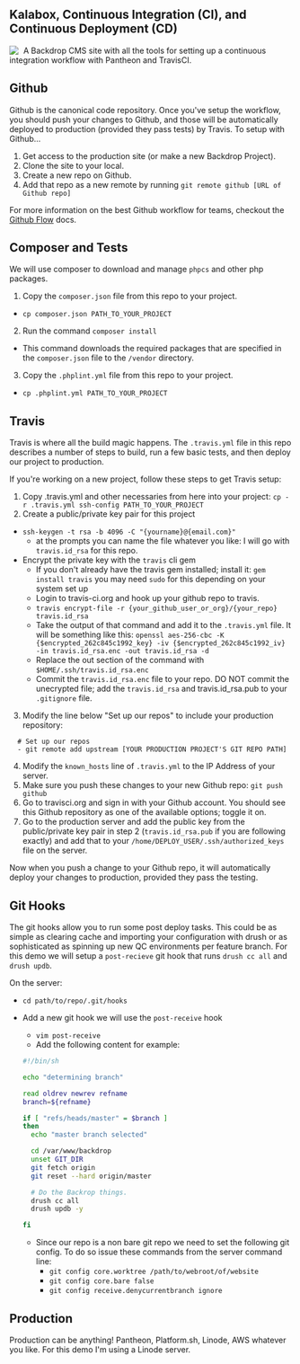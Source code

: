 Kalabox, Continuous Integration (CI), and Continuous Deployment (CD)
----

<div style="float: left; margin-right: 9px;">
  <img src="https://avatars0.githubusercontent.com/u/20853287?v=3&s=200">
</div>

A Backdrop CMS site with all the tools for setting up a continuous integration workflow with Pantheon and TravisCI.

## Github

Github is the canonical code repository. Once you've setup the workflow, you
should push your changes to Github, and those will be automatically deployed to
production (provided they pass tests) by Travis. To setup with Github...

1. Get access to the production site (or make a new Backdrop Project).
2. Clone the site to your local.
3. Create a new repo on Github.
4. Add that repo as a new remote by running
`git remote github [URL of Github repo]`

For more information on the best Github workflow for teams, checkout the
[Github Flow](https://guides.github.com/introduction/flow) docs.

## Composer and Tests

We will use composer to download and manage `phpcs` and other php packages.

1.  Copy the `composer.json` file from this repo to your project.
  * `cp composer.json PATH_TO_YOUR_PROJECT`
2. Run the command `composer install`
  * This command downloads the required packages that are specified in the
  `composer.json` file to the `/vendor` directory.
3. Copy the `.phplint.yml` file from this repo to your project.
  * `cp .phplint.yml PATH_TO_YOUR_PROJECT`

## Travis

Travis is where all the build magic happens. The `.travis.yml` file in this repo
describes a number of steps to build, run a few basic tests, and then deploy our
project to production.

If you're working on a new project, follow these steps to get Travis setup:

1. Copy .travis.yml and other necessaries from here into your project:
`cp -r .travis.yml ssh-config PATH_TO_YOUR_PROJECT`
2. Create a public/private key pair for this project
  * `ssh-keygen -t rsa -b 4096 -C "{yourname}@{email.com}"`
    * at the prompts you can name the file whatever you like: I will go with `travis.id_rsa` for this repo.
  * Encrypt the private key with the `travis` cli gem
    * If you don't already have the travis gem installed; install it: `gem install travis` you may need `sudo` for this depending on your system set up
    * Login to travis-ci.org and hook up your github repo to travis.
    * `travis encrypt-file -r {your_github_user_or_org}/{your_repo} travis.id_rsa`
    * Take the output of that command and add it to the `.travis.yml` file.  It will be something like this:
    `openssl aes-256-cbc -K {$encrypted_262c845c1992_key} -iv {$encrypted_262c845c1992_iv} -in travis.id_rsa.enc -out travis.id_rsa -d`
    * Replace the out section of the command with `$HOME/.ssh/travis.id_rsa.enc`
    * Commit the `travis.id_rsa.enc` file to your repo.  DO NOT commit the
    unecrypted file; add the `travis.id_rsa` and travis.id_rsa.pub to your
    `.gitignore` file.
3. Modify the line below "Set up our repos" to include your production
repository:
  ```
    # Set up our repos
    - git remote add upstream [YOUR PRODUCTION PROJECT'S GIT REPO PATH]
  ```
4. Modify the `known_hosts` line of `.travis.yml` to the IP Address of your server.
5. Make sure you push these changes to your new Github repo:
`git push github`
6. Go to travisci.org and sign in with your Github account. You should see this
Github repository as one of the available options; toggle it on.
7. Go to the production server and add the public key from the public/private
key pair in step 2 (`travis.id_rsa.pub` if you are following exactly) and add
that to your `/home/DEPLOY_USER/.ssh/authorized_keys` file on the server.

Now when you push a change to your Github repo, it will automatically deploy
your changes to production, provided they pass the testing.

## Git Hooks

The git hooks allow you to run some post deploy tasks.  This could be as simple
as clearing cache and importing your configuration with drush or as sophisticated
as spinning up new QC environments per feature branch. For this demo we will setup
a `post-recieve` git hook that runs `drush cc all` and `drush updb`.

On the server:

* `cd path/to/repo/.git/hooks`
* Add a new git hook we will use the `post-receive` hook
  * `vim post-receive`
  * Add the following content for example:

  ```bash
  #!/bin/sh

  echo "determining branch"

  read oldrev newrev refname
  branch=${refname}

  if [ "refs/heads/master" = $branch ]
  then
    echo "master branch selected"

    cd /var/www/backdrop
    unset GIT_DIR
    git fetch origin
    git reset --hard origin/master

    # Do the Backrop things.
    drush cc all
    drush updb -y

  fi
  ```
  * Since our repo is a non bare git repo we need to set the following git config.
  To do so issue these commands from the server command line:
    * `git config core.worktree /path/to/webroot/of/website`
    * `git config core.bare false`
    * `git config receive.denycurrentbranch ignore`


## Production

Production can be anything! Pantheon, Platform.sh, Linode, AWS whatever you like.
For this demo I'm using a Linode server.
